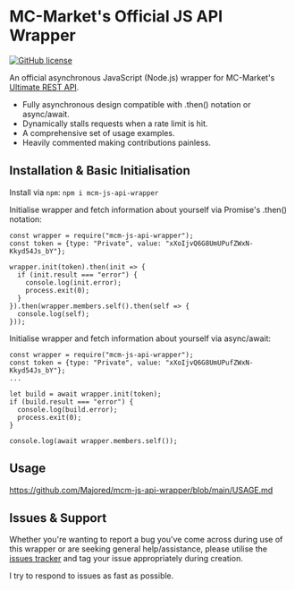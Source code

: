 # MC-Market's Official JS API Wrapper
[![GitHub license](https://img.shields.io/badge/license-MIT-007ec6)](https://github.com/Majored/mcm-js-api-wrapper/blob/main/LICENSE)

An official asynchronous JavaScript (Node.js) wrapper for MC-Market's [Ultimate REST API](https://www.mc-market.org/wiki/ultimate-api/).

* Fully asynchronous design compatible with .then() notation or async/await.
* Dynamically stalls requests when a rate limit is hit.
* A comprehensive set of usage examples.
* Heavily commented making contributions painless.

## Installation & Basic Initialisation
Install via `npm`:
`npm i mcm-js-api-wrapper`

Initialise wrapper and fetch information about yourself via Promise's .then() notation:
```JS
const wrapper = require("mcm-js-api-wrapper");
const token = {type: "Private", value: "xXoIjvQ6G8UmUPufZWxN-Kkyd54Js_bY"};

wrapper.init(token).then(init => {
  if (init.result === "error") {
    console.log(init.error);
    process.exit(0);
  }
}).then(wrapper.members.self().then(self => {
  console.log(self);
}));
```

Initialise wrapper and fetch information about yourself via async/await:
```JS
const wrapper = require("mcm-js-api-wrapper");
const token = {type: "Private", value: "xXoIjvQ6G8UmUPufZWxN-Kkyd54Js_bY"};
...

let build = await wrapper.init(token);
if (build.result === "error") {
  console.log(build.error);
  process.exit(0);
}

console.log(await wrapper.members.self());
```

## Usage
https://github.com/Majored/mcm-js-api-wrapper/blob/main/USAGE.md

## Issues & Support
Whether you're wanting to report a bug you've come across during use of this wrapper or are seeking general help/assistance, please utilise the [issues tracker](https://github.com/Majored/mcm-js-api-wrapper/issues) and tag your issue appropriately during creation.

I try to respond to issues as fast as possible.
